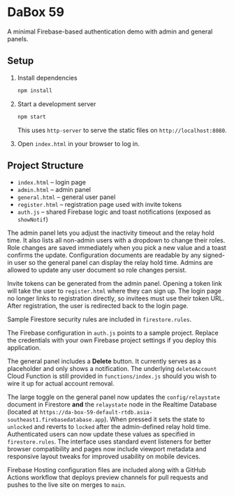 # DaBox 59

A minimal Firebase-based authentication demo with admin and general panels.

## Setup

1. Install dependencies
   ```bash
   npm install
   ```

2. Start a development server
   ```bash
   npm start
   ```
   This uses `http-server` to serve the static files on `http://localhost:8080`.

3. Open `index.html` in your browser to log in.

## Project Structure

- `index.html` – login page
- `admin.html` – admin panel
- `general.html` – general user panel
- `register.html` – registration page used with invite tokens
- `auth.js` – shared Firebase logic and toast notifications (exposed as `showNotif`)

The admin panel lets you adjust the inactivity timeout and the relay hold time.
It also lists all non-admin users with a dropdown to change their roles. Role
changes are saved immediately when you pick a new value and a toast confirms the
update. Configuration documents are readable by any signed-in user so the
general panel can display the relay hold time. Admins are allowed to update any
user document so role changes persist.

Invite tokens can be generated from the admin panel. Opening a token link will
take the user to `register.html` where they can sign up. The login page no
longer links to registration directly, so invitees must use their token URL.
After registration, the user is redirected back to the login page.

Sample Firestore security rules are included in `firestore.rules`.

The Firebase configuration in `auth.js` points to a sample project. Replace the
credentials with your own Firebase project settings if you deploy this
application.

The general panel includes a **Delete** button. It currently serves as a
placeholder and only shows a notification. The underlying `deleteAccount` Cloud
Function is still provided in `functions/index.js` should you wish to wire it up
for actual account removal.

The large toggle on the general panel now updates the `config/relaystate`
document in Firestore **and** the `relaystate` node in the Realtime Database
(located at `https://da-box-59-default-rtdb.asia-southeast1.firebasedatabase.app`).
When pressed it sets the state to `unlocked` and reverts to `locked` after the
admin-defined relay hold time. Authenticated users can now update these values
as specified in `firestore.rules`. The interface uses
standard event listeners for better browser compatibility and pages now include
viewport metadata and responsive layout tweaks for improved usability on mobile
devices.

Firebase Hosting configuration files are included along with a GitHub Actions
workflow that deploys preview channels for pull requests and pushes to the live
site on merges to `main`.
